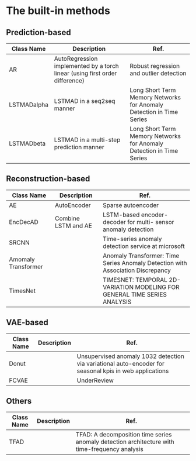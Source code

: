 # The built-in methods

## Prediction-based

| Class Name | Description | Ref. |
| ------------ | ------------- | ------------- |
| AR | AutoRegression implemented by a torch linear (using first order difference)| Robust regression and outlier detection |
| LSTMADalpha | LSTMAD in a seq2seq manner | Long Short Term Memory Networks for Anomaly Detection in Time Series |
| LSTMADbeta | LSTMAD in a multi-step prediction manner | Long Short Term Memory Networks for Anomaly Detection in Time Series

## Reconstruction-based
| Class Name | Description | Ref. |
| ------------ | ------------- | ------------- |
| AE | AutoEncoder | Sparse autoencoder |
| EncDecAD | Combine LSTM and AE | LSTM-based encoder-decoder for multi- sensor anomaly detection
| SRCNN |  | Time-series anomaly detection service at microsoft |
| Amomaly Transformer | | Anomaly Transformer: Time Series Anomaly Detection with Association Discrepancy
| TimesNet | | TIMESNET: TEMPORAL 2D-VARIATION MODELING FOR GENERAL TIME SERIES ANALYSIS

## VAE-based
| Class Name | Description | Ref. |
| ------------ | ------------- | ------------- |
| Donut | | Unsupervised anomaly 1032 detection via variational auto-encoder for seasonal kpis in web applications | 
| FCVAE | | UnderReview

## Others
| Class Name | Description | Ref. |
| ------------ | ------------- | ------------- |
| TFAD | | TFAD: A decomposition time series anomaly detection architecture with time-frequency analysis | 